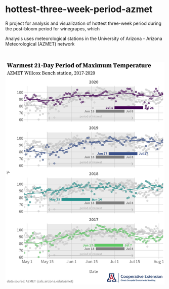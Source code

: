 # hottest-three-week-period-azmet
R project for analysis and visualization of hottest three-week period during the post-bloom period for winegrapes, which 

Analysis uses meteorological stations in the University of Arizona - Arizona Meteorological (AZMET) network

<br /><br />![Alt text](hottest-three-week-period-azmet-willcox-bench-2020-11-20.png?raw=true "hottest three-week period analysis at the AZMET Willcox Bench station")
